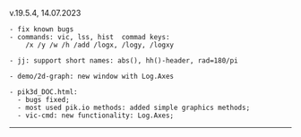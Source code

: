 v.19.5.4,  14.07.2023

    - fix known bugs
	- commands: vic, lss, hist  commad keys:
        /x /y /w /h /add /logx, /logy, /logxy
	
    - jj: support short names: abs(), hh()-header, rad=180/pi	
	    
    - demo/2d-graph: new window with Log.Axes
	
    - pik3d_DOC.html:  
      - bugs fixed;
      - most used pik.io methods: added simple graphics methods;
      - vic-cmd: new functionality: Log.Axes;
________________________________________________________________________________
